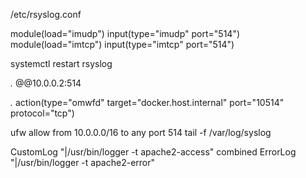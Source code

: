 /etc/rsyslog.conf

module(load="imudp")
input(type="imudp" port="514")
module(load="imtcp")
input(type="imtcp" port="514")

systemctl restart rsyslog

*.* @@10.0.0.2:514

*.* action(type="omwfd" target="docker.host.internal" port="10514" protocol="tcp")

ufw allow from 10.0.0.0/16 to any port 514
tail -f /var/log/syslog

CustomLog "|/usr/bin/logger -t apache2-access" combined
ErrorLog "|/usr/bin/logger -t apache2-error"
